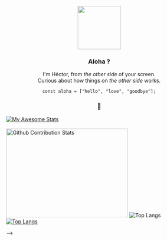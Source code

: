 <div align="center">

   
   <img src="https://github.com/user-attachments/assets/52ebcb3c-36cb-4724-b54a-cb88634af20b" width="117">
   <h3>Aloha ‽</h3>

   I'm Héctor, from _the other side_ of your screen.   
   Curious about how things on _the other side_ works.
   
   `const aloha = ["hello", "love", "goodbye"];`

   <h3>🖖</h3>

</div>


 <!--

<!--    <img src="https://media.giphy.com/media/WUlplcMpOCEmTGBtBW/giphy.gif" alt="dev cat" width="113"> -->

<div style="display: flex; flex-direction: row;">
  <a href="https://awesome-github-stats.azurewebsites.net/user-stats/stonkol?cardType=level&theme=github-dark&preferLogin=false&Ring=416CDD&Border=000000" style="margin-right: 10px;">
    <img src="https://awesome-github-stats.azurewebsites.net/user-stats/stonkol?cardType=level&theme=github-dark&preferLogin=false&Ring=416CDD&Border=000000" alt="My Awesome Stats" />
  </a>
</div>

</br>

<img src="https://github-contribution-stats.vercel.app/api/?username=stonkol" alt="Github Contribution Stats" width="330px" height="240px" />

<img src="https://github-readme-stats.vercel.app/api/top-langs/?username=stonkol&layout=donut" alt="Top Langs" />

<a href="https://github.com/anuraghazra/github-readme-stats">
<img src="https://github-readme-stats.vercel.app/api/top-langs/?username=anuraghazra&layout=donut" alt="Top Langs" />
</a>

<a href="https://github-contribution-stats.vercel.app/api/?username=stonkol"></a>

-->
